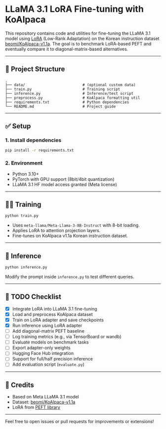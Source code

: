 # LLaMA 3.1 LoRA Fine-tuning with KoAlpaca

This repository contains code and utilities for fine-tuning the LLaMA 3.1 model using [LoRA](https://arxiv.org/abs/2106.09685) (Low-Rank Adaptation) on the Korean instruction dataset [beomi/KoAlpaca-v1.1a](https://huggingface.co/datasets/beomi/KoAlpaca-v1.1a). The goal is to benchmark LoRA-based PEFT and eventually compare it to diagonal-matrix-based alternatives.

---

## 🧾 Project Structure

```
.
├── data/                          # (optional custom data)
├── train.py                       # Training script
├── inference.py                   # Inference/test script
├── preprocess.py                  # KoAlpaca formatting util
├── requirements.txt               # Python dependencies
└── README.md                      # Project guide
```

---

## ✅ Setup

### 1. Install dependencies
```bash
pip install -r requirements.txt
```

### 2. Environment
- Python 3.10+
- PyTorch with GPU support (8bit/4bit quantization)
- LLaMA 3.1 HF model access granted (Meta license)

---

## 🏋️‍♂️ Training

```bash
python train.py
```

- Uses `meta-llama/Meta-Llama-3-8B-Instruct` with 8-bit loading.
- Applies LoRA to attention projection layers.
- Fine-tunes on KoAlpaca v1.1a Korean instruction dataset.

---

## 🤖 Inference

```bash
python inference.py
```

Modify the prompt inside `inference.py` to test different queries.


---

## 🚧 TODO Checklist

- [x] Integrate LoRA into LLaMA 3.1 fine-tuning
- [x] Load and preprocess KoAlpaca dataset
- [x] Train on LoRA adapter and save checkpoints
- [x] Run inference using LoRA adapter
- [ ] Add diagonal-matrix PEFT baseline
- [ ] Log training metrics (e.g., via TensorBoard or wandb)
- [ ] Evaluate models on benchmark tasks
- [ ] Export adapter-only weights
- [ ] Hugging Face Hub integration
- [ ] Support for full/half precision inference
- [ ] Add evaluation script (`evaluate.py`)

---

## 🔖 Credits
- Based on Meta LLaMA 3.1 model
- Dataset: [beomi/KoAlpaca-v1.1a](https://huggingface.co/datasets/beomi/KoAlpaca-v1.1a)
- LoRA from [PEFT library](https://github.com/huggingface/peft)

---

Feel free to open issues or pull requests for improvements or extensions!
